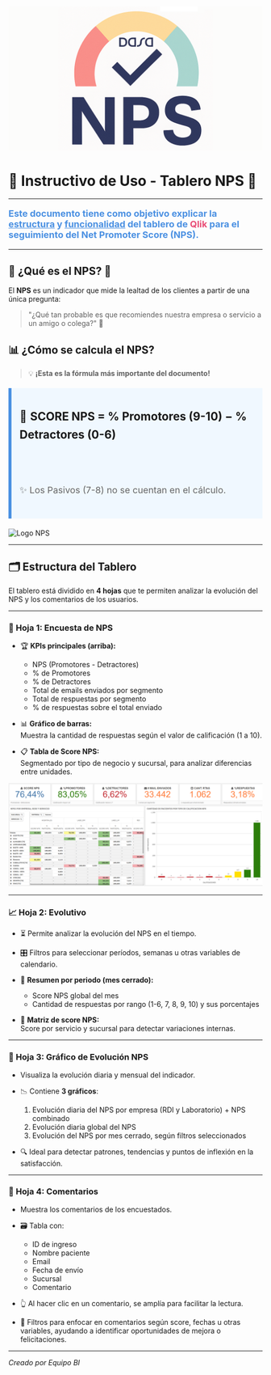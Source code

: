 <div style="max-width: 1200px; margin: auto;">

![Logo NPS](./img/logo_nps.png)

# 🎯 **Instructivo de Uso - Tablero NPS** 🚀

---

<p style="color:#4A90E2; font-weight:bold; font-size:18px;">
Este documento tiene como objetivo explicar la <u>estructura</u> y <u>funcionalidad</u> del tablero de <span style="color:#E94E77;">Qlik</span> para el seguimiento del <strong>Net Promoter Score (NPS)</strong>.
</p>

---

## 📌 ¿Qué es el NPS? 🤔

El **NPS** es un indicador que mide la lealtad de los clientes a partir de una única pregunta:

> "¿Qué tan probable es que recomiendes nuestra empresa o servicio a un amigo o colega?" 💬

## 📊 ¿Cómo se calcula el NPS?

> 💡 **¡Esta es la fórmula más importante del documento!**

<div style="background:#F0F8FF; padding:16px; border-left: 6px solid #4A90E2; margin:20px 0; font-size: 1.6em; line-height: 1.6em;">

🔷 **SCORE NPS = % Promotores (9-10) − % Detractores (0-6)**  
<br>  
<span style="color:#666666; font-size: 0.8em;">✨ Los Pasivos (7-8) no se cuentan en el cálculo.</span>

</div>

![Logo NPS](./img/NPS_MUÑE.png)

---

## 🗂️ Estructura del Tablero

El tablero está dividido en **4 hojas** que te permiten analizar la evolución del NPS y los comentarios de los usuarios.

---

### 📄 Hoja 1: Encuesta de NPS

- 🏆 **KPIs principales (arriba):**  
  - NPS (Promotores - Detractores)  
  - % de Promotores  
  - % de Detractores  
  - Total de emails enviados por segmento  
  - Total de respuestas por segmento  
  - % de respuestas sobre el total enviado

- 📊 **Gráfico de barras:**  
  Muestra la cantidad de respuestas según el valor de calificación (1 a 10).

- 📋 **Tabla de Score NPS:**  
  Segmentado por tipo de negocio y sucursal, para analizar diferencias entre unidades.

![Logo NPS](./img/NPS_HOJA1.png)

---

### 📈 Hoja 2: Evolutivo

- ⏳ Permite analizar la evolución del NPS en el tiempo.  
- 🎛️ Filtros para seleccionar períodos, semanas u otras variables de calendario.

- 📑 **Resumen por periodo (mes cerrado):**  
  - Score NPS global del mes  
  - Cantidad de respuestas por rango (1-6, 7, 8, 9, 10) y sus porcentajes

- 🔢 **Matriz de score NPS:**  
  Score por servicio y sucursal para detectar variaciones internas.

---

### 📅 Hoja 3: Gráfico de Evolución NPS

- Visualiza la evolución diaria y mensual del indicador.

- 📉 Contiene **3 gráficos**:  
  1. Evolución diaria del NPS por empresa (RDI y Laboratorio) + NPS combinado  
  2. Evolución diaria global del NPS  
  3. Evolución del NPS por mes cerrado, según filtros seleccionados

- 🔍 Ideal para detectar patrones, tendencias y puntos de inflexión en la satisfacción.

---

### 💬 Hoja 4: Comentarios

- Muestra los comentarios de los encuestados.

- 🗃️ Tabla con:  
  - ID de ingreso  
  - Nombre paciente
  - Email  
  - Fecha de envío  
  - Sucursal  
  - Comentario

- 👆 Al hacer clic en un comentario, se amplía para facilitar la lectura.

- 🧹 Filtros para enfocar en comentarios según score, fechas u otras variables, ayudando a identificar oportunidades de mejora o felicitaciones.



---

*Creado por Equipo BI*


</div>
